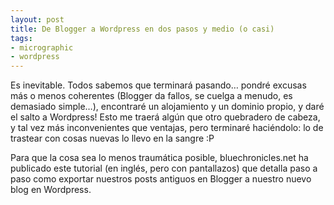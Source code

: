 ```yaml
---
layout: post
title: De Blogger a Wordpress en dos pasos y medio (o casi)
tags:
- micrographic
- wordpress
---
```

Es inevitable. Todos sabemos que terminará pasando… pondré excusas más o menos coherentes (Blogger da fallos, se cuelga a menudo, es demasiado simple…), encontraré un alojamiento y un dominio propio, y daré el salto a Wordpress! Esto me traerá algún que otro quebradero de cabeza, y tal vez más inconvenientes que ventajas, pero terminaré haciéndolo: lo de trastear con cosas nuevas lo llevo en la sangre :P

Para que la cosa sea lo menos traumática posible, bluechronicles.net ha publicado este tutorial (en inglés, pero con pantallazos) que detalla paso a paso como exportar nuestros posts antiguos en Blogger a nuestro nuevo blog en Wordpress.
